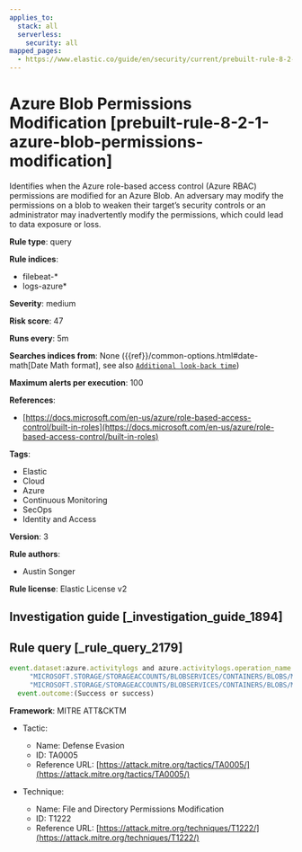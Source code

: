 ```yaml
---
applies_to:
  stack: all
  serverless:
    security: all
mapped_pages:
  - https://www.elastic.co/guide/en/security/current/prebuilt-rule-8-2-1-azure-blob-permissions-modification.html
---
```


# Azure Blob Permissions Modification [prebuilt-rule-8-2-1-azure-blob-permissions-modification]

Identifies when the Azure role-based access control (Azure RBAC) permissions are modified for an Azure Blob. An adversary may modify the permissions on a blob to weaken their target’s security controls or an administrator may inadvertently modify the permissions, which could lead to data exposure or loss.

**Rule type**: query

**Rule indices**:

* filebeat-*
* logs-azure*

**Severity**: medium

**Risk score**: 47

**Runs every**: 5m

**Searches indices from**: None ({{ref}}/common-options.html#date-math[Date Math format], see also [`Additional look-back time`](docs-content://solutions/security/detect-and-alert/create-detection-rule.md#rule-schedule))

**Maximum alerts per execution**: 100

**References**:

* [https://docs.microsoft.com/en-us/azure/role-based-access-control/built-in-roles](https://docs.microsoft.com/en-us/azure/role-based-access-control/built-in-roles)

**Tags**:

* Elastic
* Cloud
* Azure
* Continuous Monitoring
* SecOps
* Identity and Access

**Version**: 3

**Rule authors**:

* Austin Songer

**Rule license**: Elastic License v2

## Investigation guide [_investigation_guide_1894]



## Rule query [_rule_query_2179]

```js
event.dataset:azure.activitylogs and azure.activitylogs.operation_name:(
     "MICROSOFT.STORAGE/STORAGEACCOUNTS/BLOBSERVICES/CONTAINERS/BLOBS/MANAGEOWNERSHIP/ACTION" or
     "MICROSOFT.STORAGE/STORAGEACCOUNTS/BLOBSERVICES/CONTAINERS/BLOBS/MODIFYPERMISSIONS/ACTION") and
  event.outcome:(Success or success)
```

**Framework**: MITRE ATT&CKTM

* Tactic:

    * Name: Defense Evasion
    * ID: TA0005
    * Reference URL: [https://attack.mitre.org/tactics/TA0005/](https://attack.mitre.org/tactics/TA0005/)

* Technique:

    * Name: File and Directory Permissions Modification
    * ID: T1222
    * Reference URL: [https://attack.mitre.org/techniques/T1222/](https://attack.mitre.org/techniques/T1222/)



